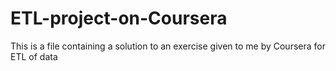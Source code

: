 # ETL-project-on-Coursera
This is a file containing a solution to an exercise given to me by Coursera for ETL of data
